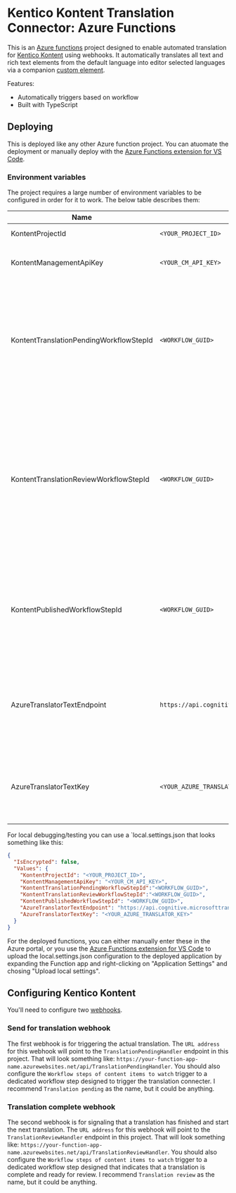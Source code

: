 # Kentico Kontent Translation Connector: Azure Functions

This is an [Azure functions](https://azure.microsoft.com/en-us/services/functions/) project designed to enable automated translation for [Kentico Kontent](https://kontent.ai) using   webhooks. It automatically translates all text and rich text elements from the default language into editor selected languages via a companion [custom element](https://github.com/ChristopherJennings/kontent-translation-connector-custom-element).

Features:

- Automatically triggers based on workflow
- Built with TypeScript

## Deploying

This is deployed like any other Azure function project. You can atuomate the deployment or manually deploy with the [Azure Functions extension for VS Code](https://marketplace.visualstudio.com/items?itemName=ms-azuretools.vscode-azurefunctions).

### Environment variables

The project requires a large number of environment variables to be configured in order for it to work. The below table describes them:

| Name | Value | Description |
| ---- | ----- | ----------- |
KontentProjectId | `<YOUR_PROJECT_ID>` | Your project's ID |
KontentManagementApiKey | `<YOUR_CM_API_KEY>` | Your project's CM API Key. |
KontentTranslationPendingWorkflowStepId | `<WORKFLOW_GUID>` | The GUID of the workflow step that triggers the translation connector. You can get this using the [retrieve workflow steps](https://docs.kontent.ai/reference/content-management-api-v2#operation/retrieve-workflow-steps) API endpoint. |
KontentTranslationReviewWorkflowStepId | `<WORKFLOW_GUID>` | The GUID of the workflow step that the translation connector puts content items into after it's done. You can get this using the [retrieve workflow steps](https://docs.kontent.ai/reference/content-management-api-v2#operation/retrieve-workflow-steps) API endpoint.|
KontentPublishedWorkflowStepId | `<WORKFLOW_GUID>` | The GUID of the published workflow step. You can get this using the [retrieve workflow steps](https://docs.kontent.ai/reference/content-management-api-v2#operation/retrieve-workflow-steps) API endpoint.|
AzureTranslatorTextEndpoint | `https://api.cognitive.microsofttranslator.com/` | This is the base URL for the Azure translation API. You shouldn't need to change this. |
AzureTranslatorTextKey | `<YOUR_AZURE_TRANSLATOR_KEY>` | This is the API key that Azure Translator gives you to make calls to their API. |

For local debugging/testing you can use a `local.settings.json that looks something like this:

```json
{
  "IsEncrypted": false,
  "Values": {
    "KontentProjectId": "<YOUR_PROJECT_ID>",
    "KontentManagementApiKey": "<YOUR_CM_API_KEY>",
    "KontentTranslationPendingWorkflowStepId":"<WORKFLOW_GUID>",
    "KontentTranslationReviewWorkflowStepId":"<WORKFLOW_GUID>",
    "KontentPublishedWorkflowStepId": "<WORKFLOW_GUID>",
    "AzureTranslatorTextEndpoint": "https://api.cognitive.microsofttranslator.com/",
    "AzureTranslatorTextKey": "<YOUR_AZURE_TRANSLATOR_KEY>"
  }
}
```

For the deployed functions, you can either manually enter these in the Azure portal, or you  use the [Azure Functions extension for VS Code](https://marketplace.visualstudio.com/items?itemName=ms-azuretools.vscode-azurefunctions) to upload the local.settings.json configuration to the deployed application by expanding the Function app and right-clicking on "Application Settings" and chosing "Upload local settings".

## Configuring Kentico Kontent

You'll need to configure two [webhooks](https://docs.kontent.ai/tutorials/develop-apps/integrate/using-webhooks-for-automatic-updates).

### Send for translation webhook

The first webhook is for triggering the actual translation. The `URL address` for this webhook will point to the `TranslationPendingHandler` endpoint in this project. That will look something like: `https://your-function-app-name.azurewebsites.net/api/TranslationPendingHandler`. You should also configure the `Workflow steps of content items to watch` trigger to a dedicated workflow step designed to trigger the translation connecter. I recommend `Translation pending` as the name, but it could be anything.

### Translation complete webhook

The second webhook is for signaling that a translation has finished and start the next translation. The `URL address` for this webhook will point to the `TranslationReviewHandler` endpoint in this project. That will look something like: `https://your-function-app-name.azurewebsites.net/api/TranslationReviewHandler`. You should also configure the `Workflow steps of content items to watch` trigger to a dedicated workflow step designed that indicates that a translation is complete and ready for review. I recommend `Translation review` as the name, but it could be anything.

